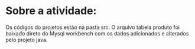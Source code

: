 # Sobre a atividade:
Os códigos do projetos estão na pasta src.
O arquivo tabela produto foi baixado direto do Mysql workbench com os dados adicionados e alterados pelo projeto java.
